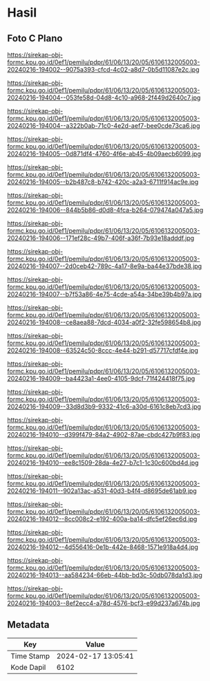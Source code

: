 # Hasil

## Foto C Plano

https://sirekap-obj-formc.kpu.go.id/0ef1/pemilu/pdpr/61/06/13/20/05/6106132005003-20240216-194002--9075a393-cfcd-4c02-a8d7-0b5d11087e2c.jpg

https://sirekap-obj-formc.kpu.go.id/0ef1/pemilu/pdpr/61/06/13/20/05/6106132005003-20240216-194004--053fe58d-04d8-4c10-a968-2f449d2640c7.jpg

https://sirekap-obj-formc.kpu.go.id/0ef1/pemilu/pdpr/61/06/13/20/05/6106132005003-20240216-194004--a322b0ab-71c0-4e2d-aef7-bee0cde73ca6.jpg

https://sirekap-obj-formc.kpu.go.id/0ef1/pemilu/pdpr/61/06/13/20/05/6106132005003-20240216-194005--0d871df4-4760-4f6e-ab45-4b09aecb6099.jpg

https://sirekap-obj-formc.kpu.go.id/0ef1/pemilu/pdpr/61/06/13/20/05/6106132005003-20240216-194005--b2b487c8-b742-420c-a2a3-6711f914ac9e.jpg

https://sirekap-obj-formc.kpu.go.id/0ef1/pemilu/pdpr/61/06/13/20/05/6106132005003-20240216-194006--844b5b86-d0d8-4fca-b264-079474a047a5.jpg

https://sirekap-obj-formc.kpu.go.id/0ef1/pemilu/pdpr/61/06/13/20/05/6106132005003-20240216-194006--171ef28c-49b7-406f-a36f-7b93e18adddf.jpg

https://sirekap-obj-formc.kpu.go.id/0ef1/pemilu/pdpr/61/06/13/20/05/6106132005003-20240216-194007--2d0ceb42-789c-4a17-8e9a-ba44e37bde38.jpg

https://sirekap-obj-formc.kpu.go.id/0ef1/pemilu/pdpr/61/06/13/20/05/6106132005003-20240216-194007--b7f53a86-4e75-4cde-a54a-34be39b4b97a.jpg

https://sirekap-obj-formc.kpu.go.id/0ef1/pemilu/pdpr/61/06/13/20/05/6106132005003-20240216-194008--ce8aea88-7dcd-4034-a0f2-32fe598654b8.jpg

https://sirekap-obj-formc.kpu.go.id/0ef1/pemilu/pdpr/61/06/13/20/05/6106132005003-20240216-194008--63524c50-8ccc-4e44-b291-d57717cfdf4e.jpg

https://sirekap-obj-formc.kpu.go.id/0ef1/pemilu/pdpr/61/06/13/20/05/6106132005003-20240216-194009--ba4423a1-4ee0-4105-9dcf-71f424418f75.jpg

https://sirekap-obj-formc.kpu.go.id/0ef1/pemilu/pdpr/61/06/13/20/05/6106132005003-20240216-194009--33d8d3b9-9332-41c6-a30d-6161c8eb7cd3.jpg

https://sirekap-obj-formc.kpu.go.id/0ef1/pemilu/pdpr/61/06/13/20/05/6106132005003-20240216-194010--d399f479-84a2-4902-87ae-cbdc427b9f83.jpg

https://sirekap-obj-formc.kpu.go.id/0ef1/pemilu/pdpr/61/06/13/20/05/6106132005003-20240216-194010--ee8c1509-28da-4e27-b7c1-1c30c600bd4d.jpg

https://sirekap-obj-formc.kpu.go.id/0ef1/pemilu/pdpr/61/06/13/20/05/6106132005003-20240216-194011--902a13ac-a531-40d3-b4f4-d8695de61ab9.jpg

https://sirekap-obj-formc.kpu.go.id/0ef1/pemilu/pdpr/61/06/13/20/05/6106132005003-20240216-194012--8cc008c2-e192-400a-ba14-dfc5ef26ec6d.jpg

https://sirekap-obj-formc.kpu.go.id/0ef1/pemilu/pdpr/61/06/13/20/05/6106132005003-20240216-194012--4d556416-0e1b-442e-8468-1571e918a4d4.jpg

https://sirekap-obj-formc.kpu.go.id/0ef1/pemilu/pdpr/61/06/13/20/05/6106132005003-20240216-194013--aa584234-66eb-44bb-bd3c-50db078da1d3.jpg

https://sirekap-obj-formc.kpu.go.id/0ef1/pemilu/pdpr/61/06/13/20/05/6106132005003-20240216-194003--8ef2ecc4-a78d-4576-bcf3-e99d237a674b.jpg


## Metadata

| Key        | Value               |
| ---------- | ------------------- |
| Time Stamp | 2024-02-17 13:05:41 |
| Kode Dapil | 6102                |



